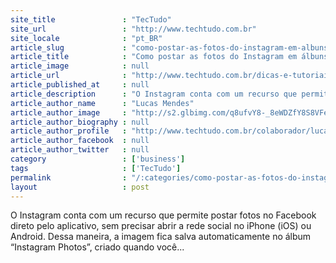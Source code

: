 ```yaml
---
site_title               : "TecTudo"
site_url                 : "http://www.techtudo.com.br"
site_locale              : "pt_BR"
article_slug             : "como-postar-as-fotos-do-instagram-em-albuns-do-facebook"
article_title            : "Como postar as fotos do Instagram em álbuns do Facebook"
article_image            : null
article_url              : "http://www.techtudo.com.br/dicas-e-tutoriais/noticia/2011/08/como-postar-fotos-do-instagram-em-albuns-do-facebook.html"
article_published_at     : null
article_description      : "O Instagram conta com um recurso que permite postar fotos no Facebook direto pelo aplicativo, sem precisar abrir a rede social no iPhone (iOS) ou Android. Dessa maneira, a imagem fica salva automaticamente no álbum “Instagram Photos”, criado quando você..."
article_author_name      : "Lucas Mendes"
article_author_image     : "http://s2.glbimg.com/q8ufvY8-_8eWDZfY8S8VFeM63zs=/30x30/s2.glbimg.com/Jxqh3YCEKP92s6zvWSJK3sexJZc=/0x0:542x542/140x140/s.glbimg.com/po/tt2/f/original/2014/08/11/lucas_mendes.jpg"
article_author_biography : null
article_author_profile   : "http://www.techtudo.com.br/colaborador/lucas-mendes.html"
article_author_facebook  : null
article_author_twitter   : null
category                 : ['business']
tags                     : ['TecTudo']
permalink                : "/:categories/como-postar-as-fotos-do-instagram-em-albuns-do-facebook/"
layout                   : post
---
```


O Instagram conta com um recurso que permite postar fotos no Facebook direto pelo aplicativo, sem precisar abrir a rede social no iPhone (iOS) ou Android. Dessa maneira, a imagem fica salva automaticamente no álbum “Instagram Photos”, criado quando você...
